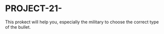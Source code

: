 # PROJECT-21-
This prokect will help you, especially the military to choose the correct type of the bullet.
